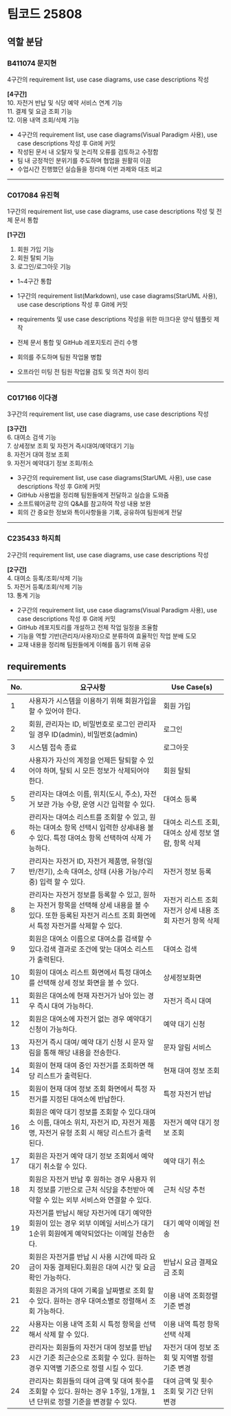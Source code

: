 # 팀코드 25808

## 역할 분담

### B411074 문지현
4구간의 requirement list, use case diagrams, use case descriptions 작성  

**[4구간]**  
10. 자전거 반납 및 식당 예약 서비스 연계 기능  
11. 결제 및 요금 조회 기능  
12. 이용 내역 조회/삭제 기능  

- 4구간의 requirement list, use case diagrams(Visual Paradigm 사용), use case descriptions 작성 후 Git에 커밋  
- 작성된 문서 내 오탈자 및 논리적 오류를 검토하고 수정함  
- 팀 내 긍정적인 분위기를 주도하며 협업을 원활히 이끔  
- 수업시간 진행했던 실습들을 정리해 이번 과제와 대조 비교

---

### C017084 유진혁
1구간의 requirement list, use case diagrams, use case descriptions 작성 및 전체 문서 통합  

**[1구간]**  
1. 회원 가입 기능  
2. 회원 탈퇴 기능  
3. 로그인/로그아웃 기능  
- 1~4구간 통합  

- 1구간의 requirement list(Markdown), use case diagrams(StarUML 사용), use case descriptions 작성 후 Git에 커밋  
- requirements 및 use case descriptions 작성을 위한 마크다운 양식 템플릿 제작  
- 전체 문서 통합 및 GitHub 레포지토리 관리 수행  
- 회의를 주도하며 팀원 작업물 병합  
- 오프라인 미팅 전 팀원 작업물 검토 및 의견 차이 정리  

---

### C017166 이다경
3구간의 requirement list, use case diagrams, use case descriptions 작성  

**[3구간]**  
6. 대여소 검색 기능  
7. 상세정보 조회 및 자전거 즉시대여/예약대기 기능  
8. 자전거 대여 정보 조회  
9. 자전거 예약대기 정보 조회/취소  

- 3구간의 requirement list, use case diagrams(StarUML 사용), use case descriptions 작성 후 Git에 커밋  
- GitHub 사용법을 정리해 팀원들에게 전달하고 실습을 도와줌  
- 소프트웨어공학 강의 Q&A를 참고하여 작성 내용 보완  
- 회의 간 중요한 정보와 특이사항들을 기록, 공유하여 팀원에게 전달

---

### C235433 하지희
2구간의 requirement list, use case diagrams, use case descriptions 작성  

**[2구간]**  
4. 대여소 등록/조회/삭제 기능  
5. 자전거 등록/조회/삭제 기능  
13. 통계 기능  

- 2구간의 requirement list, use case diagrams(Visual Paradigm 사용), use case descriptions 작성 후 Git에 커밋  
- GitHub 레포지토리를 개설하고 전체 작업 일정을 조율함
- 기능을 역할 기반(관리자/사용자)으로 분류하여 효율적인 작업 분배 도모
- 교재 내용을 정리해 팀원들에게 이해를 돕기 위해 공유



## requirements
| No. | 요구사항| Use Case(s)|
| --- | --- | --- |
| 1 | 사용자가 시스템을 이용하기 위해 회원가입을 할 수 있어야 한다.| 회원 가입|
| 2   | 회원, 관리자는 ID, 비밀번호로 로그인 관리자일 경우 ID(admin), 비밀번호(admin)| 로그인|
| 3   | 시스템 접속 종료| 로그아웃|
| 4   | 사용자가 자신의 계정을 언제든 탈퇴할 수 있어야 하며, 탈퇴 시 모든 정보가 삭제되어야 한다.| 회원 탈퇴|
| 5  | 관리자는 대여소 이름, 위치(도시, 주소), 자전거 보관 가능 수량, 운영 시간 입력할 수 있다.| 대여소 등록|
| 6  | 관리자는 대여소 리스트를 조회할 수 있고, 원하는 대여소 항목 선택시 입력한 상세내용 볼 수 있다. 특정 대여소 항목 선택하여 삭제 가능하다.| 대여소 리스트 조회, 대여소 상세 정보 열람, 항목 삭제|
| 7  | 관리자는 자전거 ID, 자전거 제품명, 유형(일반/전기), 소속 대여소, 상태 (사용 가능/수리 중) 입력 할 수 있다.| 자전거 정보 등록|
| 8  | 관리자는 자전거 정보를 등록할 수 있고, 원하는 자전거 항목을 선택해 상세 내용을 볼 수 있다. 또한 등록된 자전거 리스트 조회 화면에서 특정 자전거를 삭제할 수 있다. | 자전거 리스트 조회 자전거 상세 내용 조회 자전거 항목 삭제 |
| 9  | 회원은 대여소 이름으로 대여소를 검색할 수 있다.검색 결과로 조건에 맞는 대여소 리스트가 출력된다.| 대여소 검색|
| 10  | 회원이 대여소 리스트 화면에서 특정 대여소를 선택해 상세 정보 화면을 볼 수 있다.| 상세정보화면|
| 11  | 회원은 대여소에 현재 자전거가 남아 있는 경우 즉시 대여 가능하다.| 자전거 즉시 대여|
| 12  | 회원은 대여소에 자전거 없는 경우 예약대기 신청이 가능하다.| 예약 대기 신청|
| 13  | 자전거 즉시 대여/ 예약 대기 신청 시 문자 알림을 통해 해당 내용을 전송한다.| 문자 알림 서비스|
| 14  | 회원이 현재 대여 중인 자전거를 조회하면 해당 리스트가 출력된다.| 현재 대여 정보 조회|
| 15  | 회원이 현재 대여 정보 조회 화면에서 특정 자전거를 지정된 대여소에 반납한다.| 특정 자전거 반납|
| 16  | 회원은 예약 대기 정보를 조회할 수 있다.대여소 이름, 대여소 위치, 자전거 ID, 자전거 제품명, 자전거 유형 조회 시 해당 리스트가 출력된다.| 자전거 예약 대기 정보 조회|
| 17  | 회원은 자전거 예약 대기 정보 조회에서 예약 대기 취소할 수 있다.| 예약 대기 취소|
| 18  | 회원은 자전거 반납 후 원하는 경우 사용자 위치 정보를 기반으로 근처 식당을 추천받아 예약할 수 있는 외부 서비스와 연결할 수 있다.| 근처 식당 추천|
| 19  | 자전거를 반납시 해당 자전거에 대기 예약한 회원이 있는 경우 외부 이메일 서비스가 대기 1순위 회원에게 예약되었다는 이메일 전송한다.| 대기 예약 이메일 전송|
| 20  | 회원은 자전거를 반납 시 사용 시간에 따라 요금이 자동 결제된다.회원은 대여 시간 및 요금 확인 가능하다.| 반납시 요금 결제요금 조회|
| 21  | 회원은 과거의 대여 기록을 날짜별로 조회 할 수 있다. 원하는 경우 대여소별로 정렬해서 조회 가능하다.| 이용 내역 조회정렬 기준 변경|
| 22  | 사용자는 이용 내역 조회 시 특정 항목을 선택해서 삭제 할 수 있다.| 이용 내역 특정 항목 선택 삭제|
| 23  | 관리자는 회원들의 자전거 대여 정보를 반납 시간 기준 최근순으로 조회할 수 있다. 원하는 경우 지역별 기준으로 정렬 시킬 수 있다.| 자전거 대여 정보 조회 및 지역별 정렬 기준 변경|
| 24  | 관리자는 회원들의 대여 금액 및 대여 횟수를 조회할 수 있다. 원하는 경우 1주일, 1개월, 1년 단위로 정렬 기준을 변경할 수 있다.| 대여 금액 및 횟수 조회 및 기간 단위 변경|
